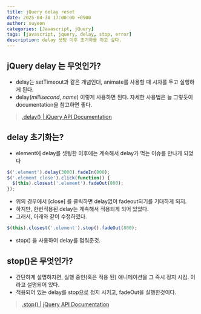 ```yaml
---
title: jQuery delay reset
date: 2025-04-30 17:00:00 +0900
author: suyeon
categories: [Javascript, jQuery]
tags: [javascript, jquery, delay, stop, error]
description: delay 셋팅 이후 초기화를 하고 싶다.
---
```

## jQuery delay 는 무엇인가? 
- delay는 setTimeout과 같은 개념인대, animate를 사용할 때 시차를 두고 실행하게 된다. 
- delay(*millisecond*, *name*) 이렇게 사용하면 된다. 자세한 사용법은 늘 그렇듯이 documentation을 참고하면 좋다.   
> [.delay() | jQuery API Documentation](https://api.jquery.com/delay/)

## delay 초기화는? 
- element에 delay를 셋팅한 이후에는 계속해서 delay가 먹는 이슈를 만나게 되었다
```javascript
$('.element').delay(3000).fadeIn(800);
$('.element close').click(function() {
  $(this).closest('.element').fadeOut(800);
});
```
- 위의 경우에서 [close] 를 클릭하면 delay없이 fadeout되기를 기대하게 되지.
- 하지만, 한번적용된 delay는 계속해서 적용되게 되어 있었다. 
- 그래서, 아래와 같이 수정하였다.
```javascript
$(this).closest('.element').stop().fadeOut(800);
```
* stop() 을 사용하여 delay를 멈춰준것.

##  stop()은 무엇인가? 
* 간단하게 설명하자면, 실행 중인(혹은 적용 된) 애니메이션을 그 즉시 정지 시킴. 이라고 설명되어 있다. 
* 적용되어 있는 delay를 stop으로 정지 시키고, fadeOut을 실행한것이다. 
> [.stop() | jQuery API Documentation](https://api.jquery.com/stop/)

